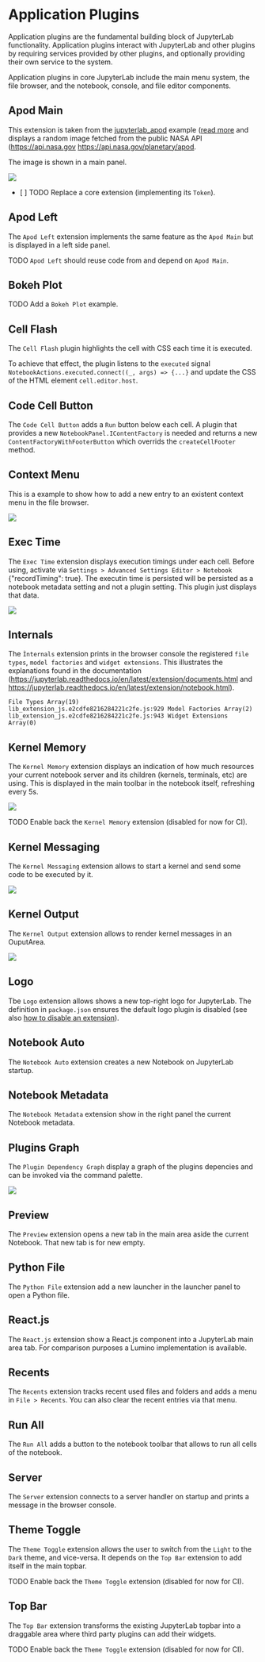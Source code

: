 # Application Plugins

Application plugins are the fundamental building block of JupyterLab functionality. Application plugins interact with JupyterLab and other plugins by requiring services provided by other plugins, and optionally providing their own service to the system.

Application plugins in core JupyterLab include the main menu system, the file browser, and the notebook, console, and file editor components.

## Apod Main

This extension is taken from the [jupyterlab_apod](https://github.com/jupyterlab/jupyterlab_apod) example ([read more](https://jupyterlab.readthedocs.io/en/latest/extension/extension_tutorial.html) and displays a random image fetched from the public NASA API (https://api.nasa.gov https://api.nasa.gov/planetary/apod.

The image is shown in a main panel.

![](https://jupyterlab.readthedocs.io/en/latest/_images/extension_tutorial_complete.png)

- [ ] TODO Replace a core extension (implementing its `Token`).

## Apod Left

The `Apod Left` extension implements the same feature as the `Apod Main` but is displayed in a left side panel.

TODO `Apod Left` should reuse code from and depend on `Apod Main`.

## Bokeh Plot

TODO Add a `Bokeh Plot` example.

## Cell Flash

The `Cell Flash` plugin highlights the cell with CSS each time it is executed.

To achieve that effect, the plugin listens to the `executed` signal `NotebookActions.executed.connect((_, args) => {...}` and update the CSS of the HTML element `cell.editor.host`.

## Code Cell Button

The `Code Cell Button` adds a `Run` button below each cell. A plugin that provides a new `NotebookPanel.IContentFactory` is needed and returns a new `ContentFactoryWithFooterButton` which overrids the `createCellFooter` method.

## Context Menu

This is a example to show how to add a new entry to an existent context menu in the file browser.

![](https://raw.githubusercontent.com/jupyterlab/extension-examples/master/context-menu/preview.gif)

## Exec Time

The `Exec Time` extension displays execution timings under each cell. Before using, activate via `Settings > Advanced Settings Editor > Notebook` {"recordTiming": true}. The executin time is persisted will be persisted as a notebook metadata setting and not a plugin setting. This plugin just displays that data.

![](https://raw.githubusercontent.com/deshaw/jupyterlab-execute-time/master/docs/execute-time-screenshot.png)

## Internals

The `Ìnternals` extension prints in the browser console the registered `file types`, `model factories` and `widget extensions`. This illustrates the explanations found in the documentation (https://jupyterlab.readthedocs.io/en/latest/extension/documents.html and https://jupyterlab.readthedocs.io/en/latest/extension/notebook.html).

```
File Types Array(19)
lib_extension_js.e2cdfe8216284221c2fe.js:929 Model Factories Array(2)
lib_extension_js.e2cdfe8216284221c2fe.js:943 Widget Extensions Array(0)
```

## Kernel Memory

The `Kernel Memory` extension displays an indication of how much resources your current notebook server and its children (kernels, terminals, etc) are using. This is displayed in the main toolbar in the notebook itself, refreshing every 5s.

![](https://raw.githubusercontent.com/jtpio/jupyter-resource-usage/master/screenshot.png)

TODO Enable back the `Kernel Memory` extension (disabled for now for CI).

## Kernel Messaging

The `Kernel Messaging` extension allows to start a kernel and send some code to be executed by it.

![](https://raw.githubusercontent.com/jupyterlab/extension-examples/master/kernel-messaging/preview.gif)

## Kernel Output

The `Kernel Output` extension allows to render kernel messages in an OuputArea.

![](https://raw.githubusercontent.com/jupyterlab/extension-examples/master/kernel-output/preview.gif)

## Logo

Tbe `Logo` extension allows shows a new top-right logo for JupyterLab. The definition in `package.json` ensures the default logo plugin is disabled (see also [how to disable an extension](./faq.md#how-to-disable-an-extension)).

## Notebook Auto

The `Notebook Auto` extension creates a new Notebook on JupyterLab startup.

## Notebook Metadata

The `Notebook Metadata` extension show in the right panel the current Notebook metadata.

## Plugins Graph

The `Plugin Dependency Graph` display a graph of the plugins depencies and can be invoked via the command palette.

![](https://datalayer-jupyter-examples.s3.amazonaws.com/jupyterlab-extensions-example-plugins-graph.png)

## Preview

The `Preview` extension opens a new tab in the main area aside the current Notebook. That new tab is for new empty.

## Python File

The `Python File` extension add a new launcher in the launcher panel to open a Python file.

## React.js

The `React.js` extension show a React.js component into a JupyterLab main area tab. For comparison purposes a Lumino implementation is available.

## Recents

The `Recents` extension tracks recent used files and folders and adds a menu in `File > Recents`. You can also clear the recent entries via that menu.

## Run All

The `Run All` adds a button to the notebook toolbar that allows to run all cells of the notebook.

## Server

The `Server` extension connects to a server handler on startup and prints a message in the browser console.

## Theme Toggle

The `Theme Toggle` extension allows the user to switch from the `Light` to the `Dark` theme, and vice-versa. It depends on the `Top Bar` extension to add itself in the main topbar.

TODO Enable back the `Theme Toggle` extension (disabled for now for CI).

## Top Bar

The `Top Bar` extension transforms the existing JupyterLab topbar into a draggable area where third party plugins can add their widgets.

TODO Enable back the `Theme Toggle` extension (disabled for now for CI).
